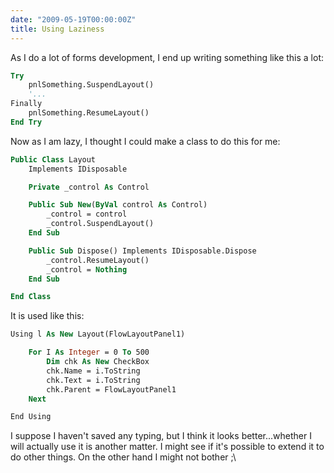 ```yaml
---
date: "2009-05-19T00:00:00Z"
title: Using Laziness
---
```


As I do a lot of forms development, I end up writing something like this a lot:

```vb
Try
    pnlSomething.SuspendLayout()
    '...
Finally
    pnlSomething.ResumeLayout()
End Try
```

Now as I am lazy, I thought I could make a class to do this for me:

```vb
Public Class Layout
    Implements IDisposable

    Private _control As Control

    Public Sub New(ByVal control As Control)
        _control = control
        _control.SuspendLayout()
    End Sub

    Public Sub Dispose() Implements IDisposable.Dispose
        _control.ResumeLayout()
        _control = Nothing
    End Sub

End Class
```

It is used like this:

```vb
Using l As New Layout(FlowLayoutPanel1)

    For I As Integer = 0 To 500
        Dim chk As New CheckBox
        chk.Name = i.ToString
        chk.Text = i.ToString
        chk.Parent = FlowLayoutPanel1
    Next

End Using
```

I suppose I haven't saved any typing, but I think it looks better...whether I will actually use it is another matter.  I might see if it's possible to extend it to do other things.  On the other hand I might not bother ;\
